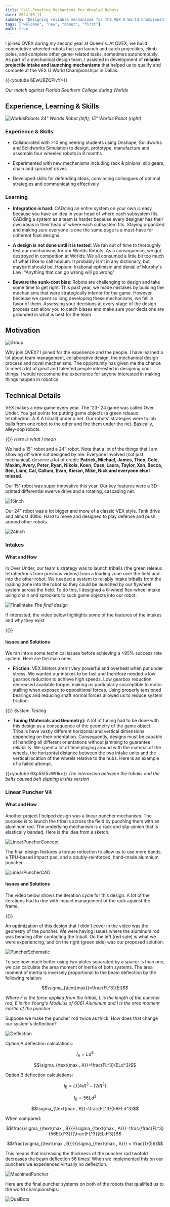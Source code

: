 ```yaml
---
title: Fail-Proofing Mechanisms for Wheeled Robots
date: 2024-05-11
summary: "Designing reliable mechanisms for the VEX U World Championships in Dallas"
tags: ["welcome", "new", "about", "first"]
math: true
---
```


I joined QVEX during my second year at Queen's. At QVEX, we build competetive wheeled robots that can launch and catch projectiles, climb poles, and complete other game-related tasks, sometimes autonomously. As part of a mechanical design team, I assisted in development of **reliable projectile intake and launching mechanisms** that helped us to qualify and compete at the VEX U World Championships in Dallas. 

{{<youtube 6EwU8ZQPivY>}}

_Our match against Florida Southern College during Worlds_
## Experience, Learning & Skills

![WorldsRobots](photos/WorldsRobots.jpg)
_24" Worlds Robot (left), 15" Worlds Robot (right)_

### Experience & Skills

- Collaborated with >10 engineering students using Onshape, Solidworks and Solidworks Simulation to design, prototype, manufacture and assemble four wheeled robots in 8 months

- Experimented with new mechanisms including rack & pinions, slip gears, chain and sprocket drives

- Developed skills for defending ideas, convincing colleagues of optimal strategies and communicating effectively

### Learning

- **Integration is hard**: CADding an entire system on your own is easy because you have an idea in your head of where each subsystem fits. CADding a system as a team is harder because every designer has their own ideas in their head of where each subsystem fits. Staying organized and making sure everyone is one the same page is a must-have for coherent final designs.

- **A design is not done until it is tested**: We ran out of time to thoroughly test our mechanisms for our Worlds Robots. As a consequence, we got destroyed in compettion at Worlds. We all consumed a little bit too much of what I like to call hopium. It probably isn't in any dictionary, but maybe it should be. Hopium: Irrational optimism and denial of Murphy's Law: "Anything that can go wrong will go wrong".

- **Beware the sunk-cost bias**: Robots are challenging to design and take some time to get right. This past year, we made mistakes by building the mechanisms that were strategically inferior for the game. However, because we spent so long developing these mechanisms, we fell in favor of them. Assessing your decisions at every stage of the design process can allow you to catch biases and make sure your decisions are grounded in what is best for the team

## Motivation

![Group](photos/GroupPhoto.jpg)

Why join QVEX? I joined for the experience and the people. I have learned a lot about team management, collaborative design, the mechanical design process and novel mechanisms. The opportunity has given me the chance to meet a lot of great and talented people interested in designing cool things. I would reccomend the experience for anyone interested in making things happen in robotics.

## Technical Details


VEX makes a new game every year. The '23-'24 game was called Over Under. You get points for putting game objects (a green releaux tetrahedron, A.K.A triball) under a net. Our robots' strategies were to lob balls from one robot to the other and fire them under the net. Basically, alley-oop robots. 

{{<youtube EalVPjAc22I>}}
_Here is what I mean_

We had a 15" robot and a 24" robot. Note that a lot of the things that I am showing off were not designed by me. Everyone involved (not just mechanical) deserve a lot of credit: **Patrick, Michael, James, Theo, Cole, Maxim, Avery, Peter, Ryan, Nikola, Koen, Cass, Laura, Taylor, Xan, Becca, Ben, Liam, Cal, Callum, Evan, Kieran, Mike, Nick and everyone else I missed**.

 Our 15" robot was super innovative this year. Our key features were a 3D-printed differential swerve drive and a rotating, cascading net.

![15Inch](photos/15inchfeatures.jpg)

Our 24" robot was a lot bigger and more of a classic VEX style. Tank drive and almost 40lbs. Hard to move and designed to play defense and push around other robots.

![24Inch](photos/24inchfeatures.jpg)

### Intakes
#### What and How

In Over Under, our team's strategy was to launch triballs (the green releaux tetrahedrons from previous videos) from a loading zone over the field and into the other robot. We needed a system to reliably intake triballs from the loading zone into the robot so they could be launched by our flywheel system across the field. To do this, I designed a 6-wheel flex-wheel intake using chain and sprockets to suck game objects into our robot.

![FinalIntake](photos/IntakeRealLife.jpg)
_The final design_

If interested, the video below highlights some of the features of the intakes and why they exist 

{{<youtube dZEMhGNqcfA>}}

#### Issues and Solutions

We ran into a some technical issues before achieving a >95% success rate system. Here are the main ones:

- **Friction:** VEX Motors aren't very powerful and overheat when put under stress. We wanted our intakes to be fast and therefore needed a low gearbox reduction to achieve high speeds. Low gearbox reduction decreased available torque, making us particularly susceptible to motor stalling when exposed to oppositional forces. Using properly tensioned bearings and reducing shaft normal forces allowed us to reduce system friction.

{{<youtube rye2vE2-0aM>}}
_System Testing_

- **Tuning (Materials and Geometry):** A lot of tuning had to be done with this design as a consequence of the geometry of the game object. Triballs have vastly different horizontal and vertical dimensions depending on their orientation. Consequently, designs must be capable of handling all different orientations without jamming to guarantee reliability. We spent a lot of time playing around with the material of the wheels, the horizontal distance between the two intake units and the vertical location of the wheels relative to the hubs. Here is an example of a failed attempt. 

{{<youtube 6Xp55f5vWRk>}}
_The interaction between the triballs and the belts caused belt slipping in this version_

### Linear Puncher V4
#### What and How

Another project I helped design was a linear puncher mechanism. The purpose is to launch the triballs across the field by punching them with an aluminum rod. The underlying mechanism is a rack and slip-pinion that is elastically banded. Here is the idea from a sketch.

![LinearPuncherConcept](photos/LinearPuncherConcept.jpg)

The final design features a torque reduction to allow us to use more bands, a TPU-based impact pad, and a doubly-reinforced, hand-made alumnium puncher.

![LinearPuncherCAD](photos/LPFeatures.jpg)


#### Issues and Solutions

The video below shows the iteration cycle for this design. A lot of the iterations had to due with impact management of the rack against the frame.

{{<youtube WO7Go1Dv_Xs>}}

An optimization of this design that I didn't cover in the video was the geometry of the puncher. We were having issues where the aluminum rod was bending after contacting the triball. On the left (red side) is what we were experiencing, and on the right (green side) was our proposed solution.

![PuncherSchematic](photos/Puncherschematic.jpg)

To see how much better using two plates separated by a spacer is than one, we can calculate the area moment of inertia of both systems. The area moment of inertia is inversely proportional to the beam deflection by the following relation:

$$\sigma_{\text{max}}=\frac{FL^3}{EI}$$

_Where F is the force applied from the triball, L is the length of the puncher rod, E is the Young's Modulus of 6061 Aluminum and I is the area moment inertia of the puncher_

Suppose we make the puncher rod twice as thick. How does that change our system's deflection?

![Deflection](photos/Deflection.jpg)

Option A deflection calculations:

$$I_{\text{A}}={Ld^3}$$

$$\sigma_{\text{max , A}}=\frac{FL^3}{ELd^3}$$

Option B deflection calculations:

$$I_{\text{B}} = L((4d)^3-(2d)^3)$$

$$I_{\text{B}} = 56Ld^3$$

$$\sigma_{\text{max , B}}=\frac{FL^3}{56ELd^3}$$

When compared:

$$\frac{\sigma_{\text{max , B}}}{\sigma_{\text{max , A}}}=\frac{\frac{FL^3}{56ELd^3}}{\frac{FL^3}{ELd^3}}$$


$$\frac{\sigma_{\text{max , B}}}{\sigma_{\text{max , A}}} = \frac{1}{56}$$

This means that increasing the thickness of the puncher rod twofold decreases the beam deflection 56 times! When we implemented this on our punchers we experienced virtually no deflection.


![MachinedPuncher](photos/machinedpuncher.jpg)

Here are the final puncher systems on both of the robots that qualified us to the world championships.

![QualBots](photos/QualBots.jpeg)











